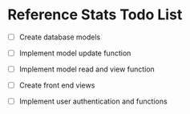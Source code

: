 # Reference Stats Todo List

- [ ] Create database models
- [ ] Implement model update function
- [ ] Implement model read and view function
- [ ] Create front end views
- [ ] Implement user authentication and functions

